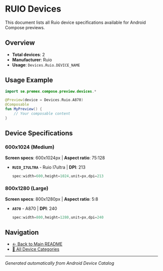 # RUIO Devices

This document lists all Ruio device specifications available for Android Compose previews.

## Overview

- **Total devices**: 2
- **Manufacturer**: Ruio
- **Usage**: `Devices.Ruio.DEVICE_NAME`

## Usage Example

```kotlin
import se.premex.compose.preview.devices.*

@Preview(device = Devices.Ruio.A870)
@Composable
fun MyPreview() {
    // Your composable content
}
```

## Device Specifications

### 600x1024 (Medium)

**Screen specs**: 600x1024px | **Aspect ratio**: 75:128

- **`RUIO_I7ULTRA`** - Ruio I7ultra | **DPI**: 213
  ```kotlin
  spec:width=600,height=1024,unit=px,dpi=213
  ```

### 800x1280 (Large)

**Screen specs**: 800x1280px | **Aspect ratio**: 5:8

- **`A870`** - A870 | **DPI**: 240
  ```kotlin
  spec:width=800,height=1280,unit=px,dpi=240
  ```

## Navigation

- [← Back to Main README](../../README.md)
- [📱 All Device Categories](../README.md)

---
*Generated automatically from Android Device Catalog*
